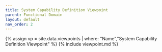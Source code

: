 ```yaml
---
title: System Capability Definition Viewpoint
parent: Functional Domain
layout: default
nav_order: 2
---
```

{% assign vp = site.data.viewpoints | where: "Name","System Capability Definition Viewpoint" %}
{% include viewpoint.md %}